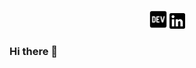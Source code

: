 
<p align='center'>
<a href="https://dev.to/noelvarga25"><img height="30" src="https://github.com/noelvarga25/noelvarga25/blob/main/assets/dev.png"></a>
<a href="https://www.linkedin.com/in/noelvarga/"><img height="25" src="https://github.com/noelvarga25/noelvarga25/blob/main/assets/linkedin.png"></a>
</p>

### Hi there 👋

<!--
**noelvarga25/noelvarga25** is a ✨ _special_ ✨ repository because its `README.md` (this file) appears on your GitHub profile.

Here are some ideas to get you started:

- 🔭 I’m currently working on ...
- 🌱 I’m currently learning ...
- 👯 I’m looking to collaborate on ...
- 🤔 I’m looking for help with ...
- 💬 Ask me about ...
- 📫 How to reach me: ...
- 😄 Pronouns: ...
- ⚡ Fun fact: ...
-->
